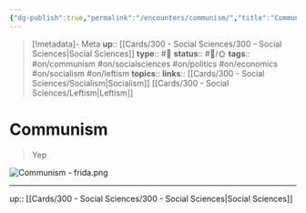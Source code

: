 ```yaml
---
{"dg-publish":true,"permalink":"/encounters/communism/","title":"Communism"}
---
```


> [!metadata]- Meta
> **up**:: [[Cards/300 - Social Sciences/300 - Social Sciences\|Social Sciences]]
> **type**:: #📝 
> **status**:: #📝/🌞
> **tags**:: #on/communism #on/socialsciences #on/politics #on/economics #on/socialism #on/leftism 
> **topics**:: 
> **links**:: [[Cards/300 - Social Sciences/Socialism\|Socialism]] [[Cards/300 - Social Sciences/Leftism\|Leftism]]


# Communism

> Yep


![Communism - frida.png](/img/user/Extras/Attachments/Communism%20-%20frida.png)

---
up:: [[Cards/300 - Social Sciences/300 - Social Sciences\|Social Sciences]]

